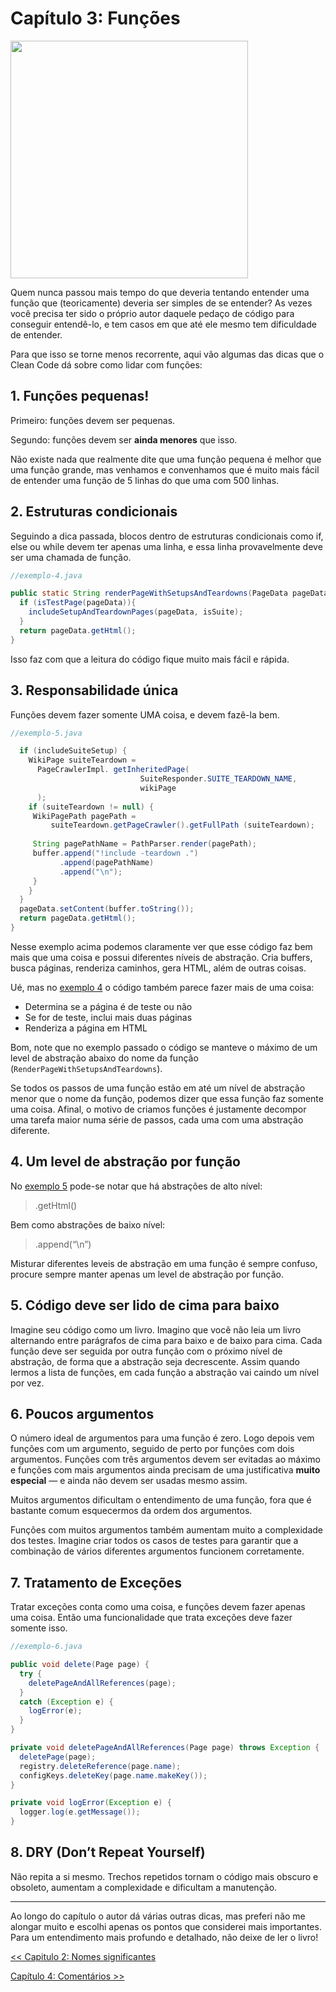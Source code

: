 # Capítulo 3: Funções

<img src="https://miro.medium.com/max/267/1*JPRwyIpOwyYrcAOdvPkxyA.png" width="380">

Quem nunca passou mais tempo do que deveria tentando entender uma função que (teoricamente) deveria ser simples de se entender? As vezes você precisa ter sido o próprio autor daquele pedaço de código para conseguir entendê-lo, e tem casos em que até ele mesmo tem dificuldade de entender.

Para que isso se torne menos recorrente, aqui vão algumas das dicas que o Clean Code dá sobre como lidar com funções:

## 1. Funções pequenas!
Primeiro: funções devem ser pequenas.

Segundo: funções devem ser **ainda menores** que isso.

Não existe nada que realmente dite que uma função pequena é melhor que uma função grande, mas venhamos e convenhamos que é muito mais fácil de entender uma função de 5 linhas do que uma com 500 linhas.

## 2. Estruturas condicionais
Seguindo a dica passada, blocos dentro de estruturas condicionais como if, else ou while devem ter apenas uma linha, e essa linha provavelmente deve ser uma chamada de função.

```java
//exemplo-4.java

public static String renderPageWithSetupsAndTeardowns(PageData pageData, boolean isSuite) throws Exception {
  if (isTestPage(pageData)){
    includeSetupAndTeardownPages(pageData, isSuite);
  }
  return pageData.getHtml();
}
```

Isso faz com que a leitura do código fique muito mais fácil e rápida.

## 3. Responsabilidade única
Funções devem fazer somente UMA coisa, e devem fazê-la bem.

```java
//exemplo-5.java

  if (includeSuiteSetup) {
    WikiPage suiteTeardown = 
      PageCrawlerImpl. getInheritedPage(
                             SuiteResponder.SUITE_TEARDOWN_NAME,
                             wikiPage
      );
    if (suiteTeardown != null) {
     WikiPagePath pagePath =
         suiteTeardown.getPageCrawler().getFullPath (suiteTeardown);
    
     String pagePathName = PathParser.render(pagePath);
     buffer.append("!include -teardown .")
           .append(pagePathName)
           .append("\n");
     }
    }
  }
  pageData.setContent(buffer.toString());
  return pageData.getHtml();
}
```

Nesse exemplo acima podemos claramente ver que esse código faz bem mais que uma coisa e possui diferentes níveis de abstração. Cria buffers, busca páginas, renderiza caminhos, gera HTML, além de outras coisas.

Ué, mas no [exemplo 4](https://github.com/allan-pires/cleancode4noobs/new/master#2-estruturas-condicionais) o código também parece fazer mais de uma coisa:
- Determina se a página é de teste ou não
- Se for de teste, inclui mais duas páginas
- Renderiza a página em HTML

Bom, note que no exemplo passado o código se manteve o máximo de um level de abstração abaixo do nome da função (```RenderPageWithSetupsAndTeardowns```).

Se todos os passos de uma função estão em até um nível de abstração menor que o nome da função, podemos dizer que essa função faz somente uma coisa. Afinal, o motivo de criamos funções é justamente decompor uma tarefa maior numa série de passos, cada uma com uma abstração diferente.

## 4. Um level de abstração por função
No [exemplo 5](https://github.com/allan-pires/cleancode4noobs/new/master#3-responsabilidade-%C3%BAnica) pode-se notar que há abstrações de alto nível:

>.getHtml()

Bem como abstrações de baixo nível:

>.append(“\n”)

Misturar diferentes leveis de abstração em uma função é sempre confuso, procure sempre manter apenas um level de abstração por função.

## 5. Código deve ser lido de cima para baixo
Imagine seu código como um livro. Imagino que você não leia um livro alternando entre parágrafos de cima para baixo e de baixo para cima.
Cada função deve ser seguida por outra função com o próximo nível de abstração, de forma que a abstração seja decrescente. Assim quando lermos a lista de funções, em cada função a abstração vai caindo um nível por vez.

## 6. Poucos argumentos
O número ideal de argumentos para uma função é zero. Logo depois vem funções com um argumento, seguido de perto por funções com dois argumentos. Funções com três argumentos devem ser evitadas ao máximo e funções com mais argumentos ainda precisam de uma justificativa **muito especial** — e ainda não devem ser usadas mesmo assim.

Muitos argumentos dificultam o entendimento de uma função, fora que é bastante comum esquecermos da ordem dos argumentos.

Funções com muitos argumentos também aumentam muito a complexidade dos testes. Imagine criar todos os casos de testes para garantir que a combinação de vários diferentes argumentos funcionem corretamente.

## 7. Tratamento de Exceções
Tratar exceções conta como uma coisa, e funções devem fazer apenas uma coisa. Então uma funcionalidade que trata exceções deve fazer somente isso.

```java
//exemplo-6.java

public void delete(Page page) {
  try {
    deletePageAndAllReferences(page);
  }
  catch (Exception e) {
    logError(e);
  }
}

private void deletePageAndAllReferences(Page page) throws Exception {
  deletePage(page);
  registry.deleteReference(page.name);
  configKeys.deleteKey(page.name.makeKey());
}

private void logError(Exception e) {
  logger.log(e.getMessage());
}
```

## 8. DRY (Don’t Repeat Yourself)
Não repita a si mesmo. Trechos repetidos tornam o código mais obscuro e obsoleto, aumentam a complexidade e dificultam a manutenção.

---

Ao longo do capítulo o autor dá várias outras dicas, mas preferi não me alongar muito e escolhi apenas os pontos que considerei mais importantes. Para um entendimento mais profundo e detalhado, não deixe de ler o livro!

[<< Capitulo 2: Nomes significantes](https://github.com/allan-pires/cleancode4noobs/blob/master/capitulo-2/nomes-significantes.md)

[Capítulo 4: Comentários >>](https://github.com/allan-pires/cleancode4noobs/blob/master/capitulo-4/comentarios.md)
